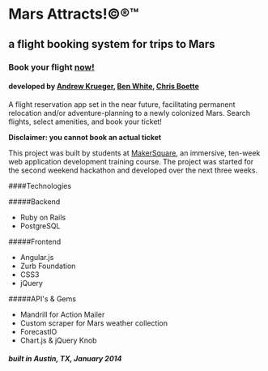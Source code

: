 # Mars Attracts!&copy;&reg;&trade;
## a flight booking system for trips to Mars

### Book your flight [now!](http://marsattracts.com) 


#### developed by [Andrew Krueger](https://github.com/akrueger/), [Ben White](https://github.com/bensbigolbeard/), [Chris Boette](https://github.com/chrisbodhi/)

A flight reservation app set in the near future, facilitating permanent relocation and/or adventure-planning to a newly colonized Mars. Search flights, select amenities, and book your ticket!

**Disclaimer: you cannot book an actual ticket**

This project was built by students at [MakerSquare](http://themakersquare.com), an immersive, ten-week web application development training course. The project was started for the second weekend hackathon and developed over the next three weeks.

####Technologies

#####Backend
- Ruby on Rails
- PostgreSQL

#####Frontend
- Angular.js
- Zurb Foundation
- CSS3
- jQuery

#####API's &amp; Gems
- Mandrill for Action Mailer
- Custom scraper for Mars weather collection
- ForecastIO
- Chart.js &amp; jQuery Knob


##### built in Austin, TX, January 2014 

